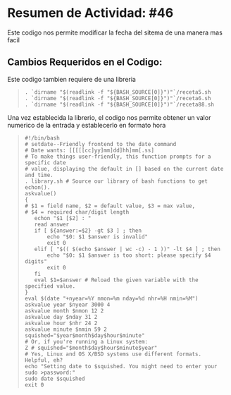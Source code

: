 # Resumen de Actividad: #46
Este codigo nos permite modificar la fecha del sitema de una manera mas facil

## Cambios Requeridos en el Codigo:
Este codigo tambien requiere de una libreria
>```shell
>. `dirname "$(readlink -f "${BASH_SOURCE[0]}")"`/receta5.sh
>. `dirname "$(readlink -f "${BASH_SOURCE[0]}")"`/receta6.sh
>. `dirname "$(readlink -f "${BASH_SOURCE[0]}")"`/receta88.sh
>```

Una vez establecida la librerio, el codigo nos permite obtener un valor numerico de la entrada y establecerlo en formato hora
>```shell
>#!/bin/bash
># setdate--Friendly frontend to the date command
># Date wants: [[[[[cc]yy]mm]dd]hh]mm[.ss]
># To make things user-friendly, this function prompts for a specific date
># value, displaying the default in [] based on the current date and time.
>. library.sh # Source our library of bash functions to get echon().
>askvalue()
>{
># $1 = field name, $2 = default value, $3 = max value,
># $4 = required char/digit length
>    echon "$1 [$2] : "
>    read answer
>    if [ ${answer:=$2} -gt $3 ] ; then
>        echo "$0: $1 $answer is invalid"
>        exit 0
>    elif [ "$(( $(echo $answer | wc -c) - 1 ))" -lt $4 ] ; then
>        echo "$0: $1 $answer is too short: please specify $4 digits"
>        exit 0
>    fi
>    eval $1=$answer # Reload the given variable with the specified value.
>}
>eval $(date "+nyear=%Y nmon=%m nday=%d nhr=%H nmin=%M")
>askvalue year $nyear 3000 4
>askvalue month $nmon 12 2
>askvalue day $nday 31 2
>askvalue hour $nhr 24 2
>askvalue minute $nmin 59 2
>squished="$year$month$day$hour$minute"
># Or, if you're running a Linux system:
>Z # squished="$month$day$hour$minute$year"
># Yes, Linux and OS X/BSD systems use different formats. Helpful, eh?
>echo "Setting date to $squished. You might need to enter your sudo >password:"
>sudo date $squished
>exit 0
>```